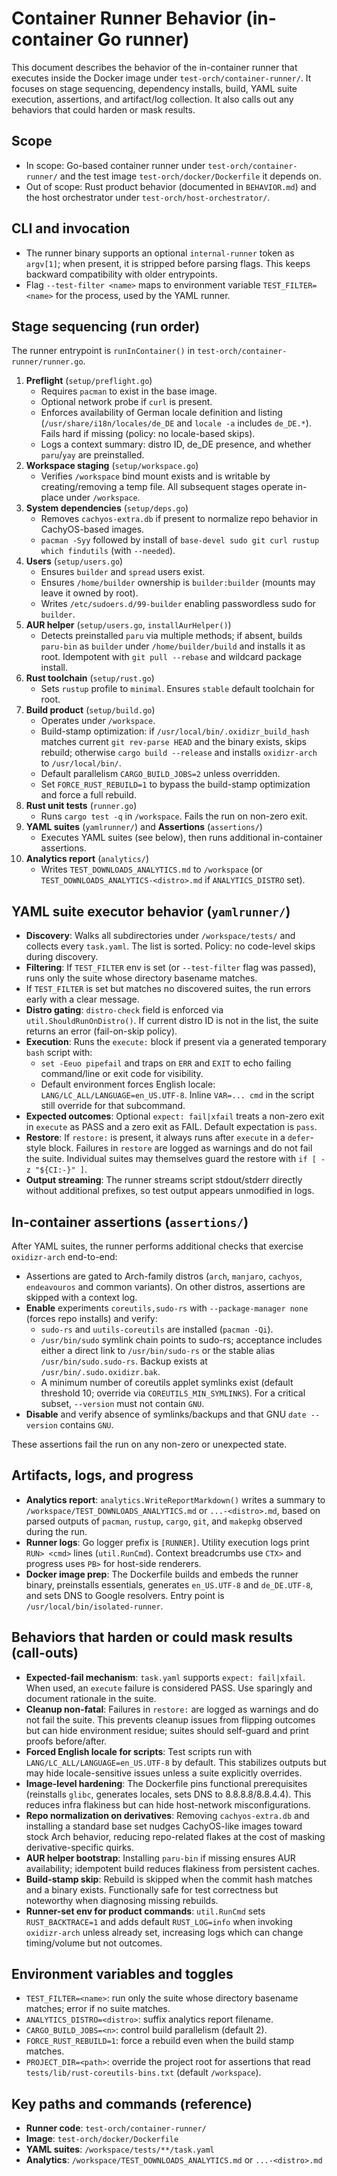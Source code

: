 # Container Runner Behavior (in-container Go runner)

This document describes the behavior of the in-container runner that executes inside the Docker image under `test-orch/container-runner/`. It focuses on stage sequencing, dependency installs, build, YAML suite execution, assertions, and artifact/log collection. It also calls out any behaviors that could harden or mask results.

## Scope

- In scope: Go-based container runner under `test-orch/container-runner/` and the test image `test-orch/docker/Dockerfile` it depends on.
- Out of scope: Rust product behavior (documented in `BEHAVIOR.md`) and the host orchestrator under `test-orch/host-orchestrator/`.

## CLI and invocation

- The runner binary supports an optional `internal-runner` token as `argv[1]`; when present, it is stripped before parsing flags. This keeps backward compatibility with older entrypoints.
- Flag `--test-filter <name>` maps to environment variable `TEST_FILTER=<name>` for the process, used by the YAML runner.

## Stage sequencing (run order)

The runner entrypoint is `runInContainer()` in `test-orch/container-runner/runner.go`.

1. __Preflight__ (`setup/preflight.go`)
   - Requires `pacman` to exist in the base image.
   - Optional network probe if `curl` is present.
   - Enforces availability of German locale definition and listing (`/usr/share/i18n/locales/de_DE` and `locale -a` includes `de_DE.*`). Fails hard if missing (policy: no locale-based skips).
   - Logs a context summary: distro ID, de_DE presence, and whether `paru`/`yay` are preinstalled.
2. __Workspace staging__ (`setup/workspace.go`)
   - Verifies `/workspace` bind mount exists and is writable by creating/removing a temp file. All subsequent stages operate in-place under `/workspace`.
3. __System dependencies__ (`setup/deps.go`)
   - Removes `cachyos-extra.db` if present to normalize repo behavior in CachyOS-based images.
   - `pacman -Syy` followed by install of `base-devel sudo git curl rustup which findutils` (with `--needed`).
4. __Users__ (`setup/users.go`)
   - Ensures `builder` and `spread` users exist.
   - Ensures `/home/builder` ownership is `builder:builder` (mounts may leave it owned by root).
   - Writes `/etc/sudoers.d/99-builder` enabling passwordless sudo for `builder`.
5. __AUR helper__ (`setup/users.go`, `installAurHelper()`)
   - Detects preinstalled `paru` via multiple methods; if absent, builds `paru-bin` as `builder` under `/home/builder/build` and installs it as root. Idempotent with `git pull --rebase` and wildcard package install.
6. __Rust toolchain__ (`setup/rust.go`)
   - Sets `rustup` profile to `minimal`. Ensures `stable` default toolchain for root.
7. __Build product__ (`setup/build.go`)
   - Operates under `/workspace`.
   - Build-stamp optimization: if `/usr/local/bin/.oxidizr_build_hash` matches current `git rev-parse HEAD` and the binary exists, skips rebuild; otherwise `cargo build --release` and installs `oxidizr-arch` to `/usr/local/bin/`.
   - Default parallelism `CARGO_BUILD_JOBS=2` unless overridden.
   - Set `FORCE_RUST_REBUILD=1` to bypass the build-stamp optimization and force a full rebuild.
8. __Rust unit tests__ (`runner.go`)
   - Runs `cargo test -q` in `/workspace`. Fails the run on non-zero exit.
9. __YAML suites__ (`yamlrunner/`) and __Assertions__ (`assertions/`)
   - Executes YAML suites (see below), then runs additional in-container assertions.
10. __Analytics report__ (`analytics/`)
    - Writes `TEST_DOWNLOADS_ANALYTICS.md` to `/workspace` (or `TEST_DOWNLOADS_ANALYTICS-<distro>.md` if `ANALYTICS_DISTRO` set).

## YAML suite executor behavior (`yamlrunner/`)

- __Discovery__: Walks all subdirectories under `/workspace/tests/` and collects every `task.yaml`. The list is sorted. Policy: no code-level skips during discovery.
- __Filtering__: If `TEST_FILTER` env is set (or `--test-filter` flag was passed), runs only the suite whose directory basename matches.
- If `TEST_FILTER` is set but matches no discovered suites, the run errors early with a clear message.
- __Distro gating__: `distro-check` field is enforced via `util.ShouldRunOnDistro()`. If current distro ID is not in the list, the suite returns an error (fail-on-skip policy).
- __Execution__: Runs the `execute:` block if present via a generated temporary `bash` script with:
  - `set -Eeuo pipefail` and traps on `ERR` and `EXIT` to echo failing command/line or exit code for visibility.
  - Default environment forces English locale: `LANG/LC_ALL/LANGUAGE=en_US.UTF-8`. Inline `VAR=... cmd` in the script still override for that subcommand.
- __Expected outcomes__: Optional `expect: fail|xfail` treats a non-zero exit in `execute` as PASS and a zero exit as FAIL. Default expectation is `pass`.
- __Restore__: If `restore:` is present, it always runs after `execute` in a `defer`-style block. Failures in `restore` are logged as warnings and do not fail the suite. Individual suites may themselves guard the restore with `if [ -z "${CI:-}" ]`.
- __Output streaming__: The runner streams script stdout/stderr directly without additional prefixes, so test output appears unmodified in logs.

## In-container assertions (`assertions/`)

After YAML suites, the runner performs additional checks that exercise `oxidizr-arch` end-to-end:

- Assertions are gated to Arch-family distros (`arch`, `manjaro`, `cachyos`, `endeavouros` and common variants). On other distros, assertions are skipped with a context log.
- __Enable__ experiments `coreutils,sudo-rs` with `--package-manager none` (forces repo installs) and verify:
  - `sudo-rs` and `uutils-coreutils` are installed (`pacman -Qi`).
  - `/usr/bin/sudo` symlink chain points to sudo-rs; acceptance includes either a direct link to `/usr/bin/sudo-rs` or the stable alias `/usr/bin/sudo.sudo-rs`. Backup exists at `/usr/bin/.sudo.oxidizr.bak`.
  - A minimum number of coreutils applet symlinks exist (default threshold 10; override via `COREUTILS_MIN_SYMLINKS`). For a critical subset, `--version` must not contain `GNU`.
- __Disable__ and verify absence of symlinks/backups and that GNU `date --version` contains `GNU`.

These assertions fail the run on any non-zero or unexpected state.

## Artifacts, logs, and progress

- __Analytics report__: `analytics.WriteReportMarkdown()` writes a summary to `/workspace/TEST_DOWNLOADS_ANALYTICS.md` or `...-<distro>.md`, based on parsed outputs of `pacman`, `rustup`, `cargo`, `git`, and `makepkg` observed during the run.
- __Runner logs__: Go logger prefix is `[RUNNER]`. Utility execution logs print `RUN> <cmd>` lines (`util.RunCmd`). Context breadcrumbs use `CTX>` and progress uses `PB>` for host-side renderers.
- __Docker image prep__: The Dockerfile builds and embeds the runner binary, preinstalls essentials, generates `en_US.UTF-8` and `de_DE.UTF-8`, and sets DNS to Google resolvers. Entry point is `/usr/local/bin/isolated-runner`.

## Behaviors that harden or could mask results (call-outs)

- __Expected-fail mechanism__: `task.yaml` supports `expect: fail|xfail`. When used, an `execute` failure is considered PASS. Use sparingly and document rationale in the suite.
- __Cleanup non-fatal__: Failures in `restore:` are logged as warnings and do not fail the suite. This prevents cleanup issues from flipping outcomes but can hide environment residue; suites should self-guard and print proofs before/after.
- __Forced English locale for scripts__: Test scripts run with `LANG/LC_ALL/LANGUAGE=en_US.UTF-8` by default. This stabilizes outputs but may hide locale-sensitive issues unless a suite explicitly overrides.
- __Image-level hardening__: The Dockerfile pins functional prerequisites (reinstalls `glibc`, generates locales, sets DNS to 8.8.8.8/8.8.4.4). This reduces infra flakiness but can hide host-network misconfigurations.
- __Repo normalization on derivatives__: Removing `cachyos-extra.db` and installing a standard base set nudges CachyOS-like images toward stock Arch behavior, reducing repo-related flakes at the cost of masking derivative-specific quirks.
- __AUR helper bootstrap__: Installing `paru-bin` if missing ensures AUR availability; idempotent build reduces flakiness from persistent caches.
- __Build-stamp skip__: Rebuild is skipped when the commit hash matches and a binary exists. Functionally safe for test correctness but noteworthy when diagnosing missing rebuilds.
- __Runner-set env for product commands__: `util.RunCmd` sets `RUST_BACKTRACE=1` and adds default `RUST_LOG=info` when invoking `oxidizr-arch` unless already set, increasing logs which can change timing/volume but not outcomes.

## Environment variables and toggles

- `TEST_FILTER=<name>`: run only the suite whose directory basename matches; error if no suite matches.
- `ANALYTICS_DISTRO=<distro>`: suffix analytics report filename.
- `CARGO_BUILD_JOBS=<n>`: control build parallelism (default 2).
- `FORCE_RUST_REBUILD=1`: force a rebuild even when the build stamp matches.
- `PROJECT_DIR=<path>`: override the project root for assertions that read `tests/lib/rust-coreutils-bins.txt` (default `/workspace`).

## Key paths and commands (reference)

- __Runner code__: `test-orch/container-runner/`
- __Image__: `test-orch/docker/Dockerfile`
- __YAML suites__: `/workspace/tests/**/task.yaml`
- __Analytics__: `/workspace/TEST_DOWNLOADS_ANALYTICS.md` or `...-<distro>.md`
